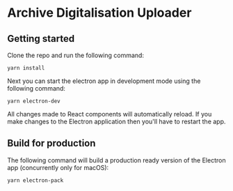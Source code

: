# Archive Digitalisation Uploader

## Getting started

Clone the repo and run the following command:

```
yarn install
```

Next you can start the electron app in development mode using the following command:

```
yarn electron-dev
```

All changes made to React components will automatically reload. If you make changes to the Electron application then you'll have to restart the app.

## Build for production

The following command will build a production ready version of the Electron app (concurrently only for macOS):

```
yarn electron-pack
```
